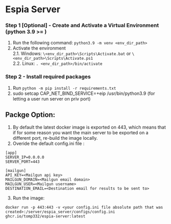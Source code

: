 # Espia Server

### Step 1 [Optional] - Create and Activate a Virtual Environment (python 3.9 >= )

1. Run the following command: `python3.9 -m venv <env_dir_path>`
2. Activate the environment  
   2.1. Windows:  `\<env_dir_path>\Scripts\Activate.bat` or `\<env_dir_path>\Scripts\Activate.ps1`  
   2.2. Linux:  `. <env_dir_path>/bin/activate`

### Step 2 - Install required packages

1. Run `python -m pip install -r requirements.txt`
2. sudo setcap CAP_NET_BIND_SERVICE=+eip /usr/bin/python3.9 (for letting a user run server on priv port)

## Packge Option:

1. By default the latest docker image is exported on 443, which means that if for some reason you want the main server
   to be exported on a different port, re-build the image locally.
2. Overide the default config.ini file :

```
[app]
SERVER_IP=0.0.0.0
SERVER_PORT=443

[mailgun]
API_KEY=<Mailgun api key>
MAILGUN_DOMAIN=<Mailgun email domain>
MAILGUN_USER=<Mailgun username>
DESTINATION_EMAIL=<Destination email for results to be sent to>
```

3. Run the image:

```
docker run -p 443:443 -v <your config.ini file absolute path that was created>:/server/espia_server/configs/config.ini ghcr.io/tomp332/espia-server:latest
```
